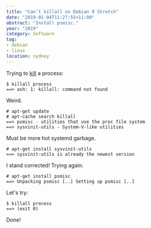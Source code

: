```yaml
---
title: "Can’t killall on Debian 9 Stretch"
date: "2019-01-04T11:27:55+11:00"
abstract: "Install psmisc."
year: "2019"
category: Software
tag:
- debian
- linux
location: sydney
---
```

Trying to [kill] a process:

	$ killall process
	==> ash: 1: killall: command not found

Weird. 

	# apt-get update
	# apt-cache search killall
	==> psmisc - utilities that use the proc file system
	==> sysvinit-utils - System-V-like utilities

Must be more hot systemd garbage.

	# apt-get install sysvinit-utils
	==> sysvinit-utils is already the newest version

I stand corrected! Trying again:

	# apt-get install psmisc
	==> Unpacking psmisc [..] Setting up psmisc [..]

Let's try:

	$ killall process
	==> (exit 0)

Done!

[kill]: https://en.wikipedia.org/wiki/Kill_(command) "Kill command on Wikipedia"

